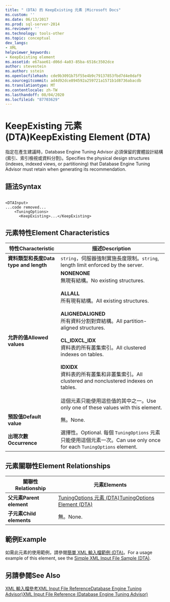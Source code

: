 ```yaml
---
title: " (DTA) 的 KeepExisting 元素 |Microsoft Docs"
ms.custom: ''
ms.date: 06/13/2017
ms.prod: sql-server-2014
ms.reviewer: ''
ms.technology: tools-other
ms.topic: conceptual
dev_langs:
- XML
helpviewer_keywords:
- KeepExisting element
ms.assetid: e67aae61-d06d-4a03-85ba-6516c3502dce
author: stevestein
ms.author: sstein
ms.openlocfilehash: cde9b3091b75f55e4b9c79137853fbd7d4e0daf9
ms.sourcegitcommit: ad4d92dce894592a259721a1571b1d8736abacdb
ms.translationtype: MT
ms.contentlocale: zh-TW
ms.lasthandoff: 08/04/2020
ms.locfileid: "87703629"
---
```

# <a name="keepexisting-element-dta"></a><span data-ttu-id="e00fe-102">KeepExisting 元素 (DTA)</span><span class="sxs-lookup"><span data-stu-id="e00fe-102">KeepExisting Element (DTA)</span></span>
  <span data-ttu-id="e00fe-103">指定在產生建議時，Database Engine Tuning Advisor 必須保留的實體設計結構 (索引、索引檢視或資料分割)。</span><span class="sxs-lookup"><span data-stu-id="e00fe-103">Specifies the physical design structures (indexes, indexed views, or partitioning) that Database Engine Tuning Advisor must retain when generating its recommendation.</span></span>  
  
## <a name="syntax"></a><span data-ttu-id="e00fe-104">語法</span><span class="sxs-lookup"><span data-stu-id="e00fe-104">Syntax</span></span>  
  
```  
  
<DTAInput>  
...code removed...  
    <TuningOptions>  
      <KeepExisting>...</KeepExisting>  
```  
  
## <a name="element-characteristics"></a><span data-ttu-id="e00fe-105">元素特性</span><span class="sxs-lookup"><span data-stu-id="e00fe-105">Element Characteristics</span></span>  
  
|<span data-ttu-id="e00fe-106">特性</span><span class="sxs-lookup"><span data-stu-id="e00fe-106">Characteristic</span></span>|<span data-ttu-id="e00fe-107">描述</span><span class="sxs-lookup"><span data-stu-id="e00fe-107">Description</span></span>|  
|--------------------|-----------------|  
|<span data-ttu-id="e00fe-108">**資料類型和長度**</span><span class="sxs-lookup"><span data-stu-id="e00fe-108">**Data type and length**</span></span>|<span data-ttu-id="e00fe-109">`string`，伺服器強制實施長度限制。</span><span class="sxs-lookup"><span data-stu-id="e00fe-109">`string`, length limit enforced by the server.</span></span>|  
|<span data-ttu-id="e00fe-110">**允許的值**</span><span class="sxs-lookup"><span data-stu-id="e00fe-110">**Allowed values**</span></span>|<span data-ttu-id="e00fe-111">**NONE**</span><span class="sxs-lookup"><span data-stu-id="e00fe-111">**NONE**</span></span><br /> <span data-ttu-id="e00fe-112">無現有結構。</span><span class="sxs-lookup"><span data-stu-id="e00fe-112">No existing structures.</span></span><br /><br /> <span data-ttu-id="e00fe-113">**ALL**</span><span class="sxs-lookup"><span data-stu-id="e00fe-113">**ALL**</span></span><br /> <span data-ttu-id="e00fe-114">所有現有結構。</span><span class="sxs-lookup"><span data-stu-id="e00fe-114">All existing structures.</span></span><br /><br /> <span data-ttu-id="e00fe-115">**ALIGNED**</span><span class="sxs-lookup"><span data-stu-id="e00fe-115">**ALIGNED**</span></span><br /> <span data-ttu-id="e00fe-116">所有資料分割對齊結構。</span><span class="sxs-lookup"><span data-stu-id="e00fe-116">All partition-aligned structures.</span></span><br /><br /> <span data-ttu-id="e00fe-117">**CL_IDX**</span><span class="sxs-lookup"><span data-stu-id="e00fe-117">**CL_IDX**</span></span><br /> <span data-ttu-id="e00fe-118">資料表的所有叢集索引。</span><span class="sxs-lookup"><span data-stu-id="e00fe-118">All clustered indexes on tables.</span></span><br /><br /> <span data-ttu-id="e00fe-119">**IDX**</span><span class="sxs-lookup"><span data-stu-id="e00fe-119">**IDX**</span></span><br /> <span data-ttu-id="e00fe-120">資料表的所有叢集和非叢集索引。</span><span class="sxs-lookup"><span data-stu-id="e00fe-120">All clustered and nonclustered indexes on tables.</span></span><br /><br /> <span data-ttu-id="e00fe-121">這個元素只能使用這些值的其中之一。</span><span class="sxs-lookup"><span data-stu-id="e00fe-121">Use only one of these values with this element.</span></span>|  
|<span data-ttu-id="e00fe-122">**預設值**</span><span class="sxs-lookup"><span data-stu-id="e00fe-122">**Default value**</span></span>|<span data-ttu-id="e00fe-123">無。</span><span class="sxs-lookup"><span data-stu-id="e00fe-123">None.</span></span>|  
|<span data-ttu-id="e00fe-124">**出現次數**</span><span class="sxs-lookup"><span data-stu-id="e00fe-124">**Occurrence**</span></span>|<span data-ttu-id="e00fe-125">選擇性。</span><span class="sxs-lookup"><span data-stu-id="e00fe-125">Optional.</span></span> <span data-ttu-id="e00fe-126">每個 `TuningOptions` 元素只能使用這個元素一次。</span><span class="sxs-lookup"><span data-stu-id="e00fe-126">Can use only once for each `TuningOptions` element.</span></span>|  
  
## <a name="element-relationships"></a><span data-ttu-id="e00fe-127">元素關聯性</span><span class="sxs-lookup"><span data-stu-id="e00fe-127">Element Relationships</span></span>  
  
|<span data-ttu-id="e00fe-128">關聯性</span><span class="sxs-lookup"><span data-stu-id="e00fe-128">Relationship</span></span>|<span data-ttu-id="e00fe-129">元素</span><span class="sxs-lookup"><span data-stu-id="e00fe-129">Elements</span></span>|  
|------------------|--------------|  
|<span data-ttu-id="e00fe-130">**父元素**</span><span class="sxs-lookup"><span data-stu-id="e00fe-130">**Parent element**</span></span>|[<span data-ttu-id="e00fe-131">TuningOptions 元素 &#40;DTA&#41;</span><span class="sxs-lookup"><span data-stu-id="e00fe-131">TuningOptions Element &#40;DTA&#41;</span></span>](tuningoptions-element-dta.md)|  
|<span data-ttu-id="e00fe-132">**子元素**</span><span class="sxs-lookup"><span data-stu-id="e00fe-132">**Child elements**</span></span>|<span data-ttu-id="e00fe-133">無。</span><span class="sxs-lookup"><span data-stu-id="e00fe-133">None.</span></span>|  
  
## <a name="example"></a><span data-ttu-id="e00fe-134">範例</span><span class="sxs-lookup"><span data-stu-id="e00fe-134">Example</span></span>  
 <span data-ttu-id="e00fe-135">如需此元素的使用範例，請參閱[簡單 XML 輸入檔範例 &#40;DTA&#41;](simple-xml-input-file-sample-dta.md)。</span><span class="sxs-lookup"><span data-stu-id="e00fe-135">For a usage example of this element, see the [Simple XML Input File Sample &#40;DTA&#41;](simple-xml-input-file-sample-dta.md).</span></span>  
  
## <a name="see-also"></a><span data-ttu-id="e00fe-136">另請參閱</span><span class="sxs-lookup"><span data-stu-id="e00fe-136">See Also</span></span>  
 [<span data-ttu-id="e00fe-137">XML 輸入檔參考XML Input File ReferenceDatabase Engine Tuning Advisor&#41;</span><span class="sxs-lookup"><span data-stu-id="e00fe-137">XML Input File Reference &#40;Database Engine Tuning Advisor&#41;</span></span>](xml-input-file-reference-database-engine-tuning-advisor.md)  
  
  
